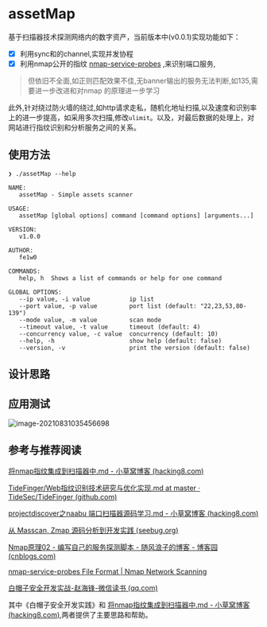 # assetMap
基于扫描器技术探测⽹络内的数字资产，当前版本中(v0.0.1)实现功能如下：

- [x] 利用sync和的channel,实现并发协程
- [x] 利用nmap公开的指纹 [nmap-service-probes](https://svn.nmap.org/nmap/nmap-service-probes) ,来识别端口服务,

> 但依旧不全面,如正则匹配效果不佳,无banner输出的服务无法判断,如135,需要进一步改进和对nmap 的原理进一步学习

此外,针对绕过防火墙的绕过,如http请求走私，随机化地址扫描,以及速度和识别率上的进一步提高，如采用多次扫描,修改`ulimit`。以及，对最后数据的处理上，对网站进行指纹识别和分析服务之间的关系。

## 使用方法

```terminal                                                                                                                                                                 ─╯
❯ ./assetMap --help

NAME:
   assetMap - Simple assets scanner

USAGE:
   assetMap [global options] command [command options] [arguments...]

VERSION:
   v1.0.0

AUTHOR:
   fe1w0

COMMANDS:
   help, h  Shows a list of commands or help for one command

GLOBAL OPTIONS:
   --ip value, -i value           ip list
   --port value, -p value         port list (default: "22,23,53,80-139")
   --mode value, -m value         scan mode
   --timeout value, -t value      timeout (default: 4)
   --concurrency value, -c value  concurrency (default: 10)
   --help, -h                     show help (default: false)
   --version, -v                  print the version (default: false)

```
## 设计思路





## 应用测试

![image-20210831035456698](http://img.xzaslxr.xyz/20210831085641.png)




## 参考与推荐阅读

[将nmap指纹集成到扫描器中.md - 小草窝博客 (hacking8.com)](https://x.hacking8.com/post-418.html)

[TideFinger/Web指纹识别技术研究与优化实现.md at master · TideSec/TideFinger (github.com)](https://github.com/TideSec/TideFinger/blob/master/Web指纹识别技术研究与优化实现.md)

[projectdiscover之naabu 端口扫描器源码学习.md - 小草窝博客 (hacking8.com)](https://x.hacking8.com/post-406.html)

[从 Masscan, Zmap 源码分析到开发实践 (seebug.org)](https://paper.seebug.org/1052/)

[Nmap原理02 - 编写自己的服务探测脚本 - 随风浪子的博客 - 博客园 (cnblogs.com)](https://www.cnblogs.com/liun1994/p/6986544.html)

[nmap-service-probes File Format | Nmap Network Scanning](https://nmap.org/book/vscan-fileformat.html)

[白帽子安全开发实战-赵海锋-微信读书 (qq.com)](https://weread.qq.com/web/reader/fd932b4072398309fd92017ke4d32d5015e4da3b7fbb1fa)

其中《白帽子安全开发实践》和 [将nmap指纹集成到扫描器中.md - 小草窝博客 (hacking8.com)](https://x.hacking8.com/post-418.html),两者提供了主要思路和帮助。

